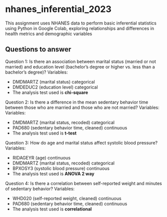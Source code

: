 # nhanes_inferential_2023
This assignment uses NHANES data to perform basic inferential statistics using Python in Google Colab, exploring relationships and differences in health metrics and demographic variables

## Questions to answer
Question 1: Is there an association between marital status (married or not married) and education level (bachelor’s degree or higher vs. less than a bachelor’s degree)?
Variables:
- DMDMARTZ (marital status) categorical
- DMDEDUC2 (education level) categorical
- The analysis test used is **chi-square**

Question 2: Is there a difference in the mean sedentary behavior time between those who are married and those who are not married?
Variables:
Variables: 
- DMDMARTZ (marital status, recoded) categorical
- PAD680 (sedentary behavior time, cleaned) continuous
- The analysis test used is **t-test**

Question 3: How do age and marital status affect systolic blood pressure?
Variables:
- RIDAGEYR (age) continuous 
- DMDMARTZ (marital status, recoded) categorical
- BPXOSY3 (systolic blood pressure) continuous
- The analysis test used is **ANOVA 2 way**

Question 4: Is there a correlation between self-reported weight and minutes of sedentary behavior?
Variables:
- WHD020 (self-reported weight, cleaned) continuous 
- PAD680 (sedentary behavior time, cleaned) continuous
- The analysis test used is **correlational**
